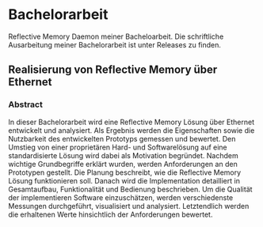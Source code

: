# Bachelorarbeit

Reflective Memory Daemon meiner Bacheloarbeit. Die schriftliche Ausarbeitung meiner Bachelorarbeit ist unter Releases zu finden.

## Realisierung von Reflective Memory über Ethernet

### Abstract
In dieser Bachelorarbeit wird eine Reflective Memory Lösung über Ethernet entwickelt und analysiert.
Als Ergebnis werden die Eigenschaften sowie die Nutzbarkeit des entwickelten Prototyps gemessen und bewertet.
Den Umstieg von einer proprietären Hard- und Softwarelösung auf eine standardisierte Lösung wird dabei als Motivation
begründet.
Nachdem wichtige Grundbegriffe erklärt wurden,
werden Anforderungen an den Prototypen gestellt.
Die Planung beschreibt, wie die Reflective Memory Lösung funktionieren soll.
Danach wird die Implementation detailliert in Gesamtaufbau, Funktionalität und Bedienung beschrieben.
Um die Qualität der implementieren Software einzuschätzen, werden verschiedenste Messungen durchgeführt,
visualisiert und analysiert.
Letztendlich werden die erhaltenen Werte hinsichtlich der Anforderungen bewertet.
